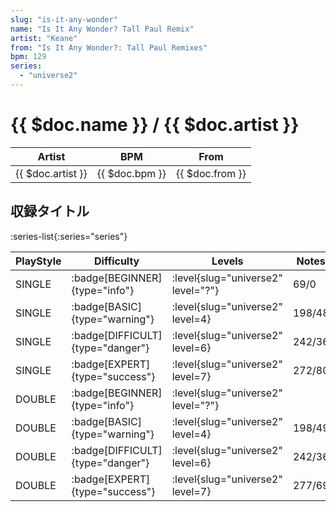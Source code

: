 ```yaml
---
slug: "is-it-any-wonder"
name: "Is It Any Wonder? Tall Paul Remix"
artist: "Keane"
from: "Is It Any Wonder?: Tall Paul Remixes"
bpm: 129
series:
  - "universe2"
---
```


# {{ $doc.name }} / {{ $doc.artist }}

|Artist|BPM|From|
|------|---|----|
|{{ $doc.artist }}|{{ $doc.bpm }}|{{ $doc.from }}|

## 収録タイトル

:series-list{:series="series"}

|PlayStyle|Difficulty|Levels|Notes|Movie|
|---------|----------|------|-----|-----|
|SINGLE| :badge[BEGINNER]{type="info"}|<div class="field is-grouped is-grouped-multiline"> :level{slug="universe2" level="?"}</div>|69/0||
|SINGLE| :badge[BASIC]{type="warning"}|<div class="field is-grouped is-grouped-multiline"> :level{slug="universe2" level=4}</div>|198/48||
|SINGLE| :badge[DIFFICULT]{type="danger"}|<div class="field is-grouped is-grouped-multiline"> :level{slug="universe2" level=6}</div>|242/36||
|SINGLE| :badge[EXPERT]{type="success"}|<div class="field is-grouped is-grouped-multiline"> :level{slug="universe2" level=7}</div>|272/80||
|DOUBLE| :badge[BEGINNER]{type="info"}|<div class="field is-grouped is-grouped-multiline"> :level{slug="universe2" level="?"}</div>|||
|DOUBLE| :badge[BASIC]{type="warning"}|<div class="field is-grouped is-grouped-multiline"> :level{slug="universe2" level=4}</div>|198/49||
|DOUBLE| :badge[DIFFICULT]{type="danger"}|<div class="field is-grouped is-grouped-multiline"> :level{slug="universe2" level=6}</div>|242/36||
|DOUBLE| :badge[EXPERT]{type="success"}|<div class="field is-grouped is-grouped-multiline"> :level{slug="universe2" level=7}</div>|277/69||
